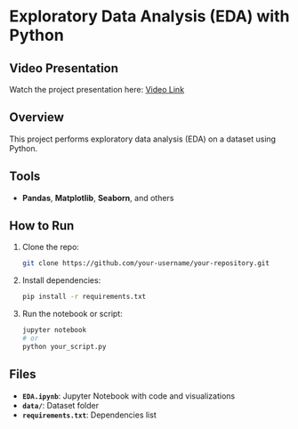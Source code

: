 # Exploratory Data Analysis (EDA) with Python

## Video Presentation

Watch the project presentation here: [Video Link](https://www.youtube.com/watch?v=ITNAzjVJKto)

## Overview

This project performs exploratory data analysis (EDA) on a dataset using Python.

## Tools

- **Pandas**, **Matplotlib**, **Seaborn**, and others

## How to Run

1. Clone the repo:
    ```bash
    git clone https://github.com/your-username/your-repository.git
    ```
2. Install dependencies:
    ```bash
    pip install -r requirements.txt
    ```
3. Run the notebook or script:
    ```bash
    jupyter notebook
    # or
    python your_script.py
    ```

## Files

- **`EDA.ipynb`**: Jupyter Notebook with code and visualizations
- **`data/`**: Dataset folder
- **`requirements.txt`**: Dependencies list
